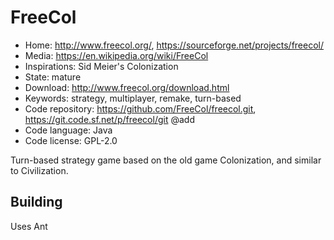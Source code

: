 # FreeCol

- Home: http://www.freecol.org/, https://sourceforge.net/projects/freecol/
- Media: https://en.wikipedia.org/wiki/FreeCol
- Inspirations: Sid Meier's Colonization
- State: mature
- Download: http://www.freecol.org/download.html
- Keywords: strategy, multiplayer, remake, turn-based
- Code repository: https://github.com/FreeCol/freecol.git, https://git.code.sf.net/p/freecol/git @add
- Code language: Java
- Code license: GPL-2.0

Turn-based strategy game based on the old game Colonization, and similar to Civilization.

## Building

Uses Ant

